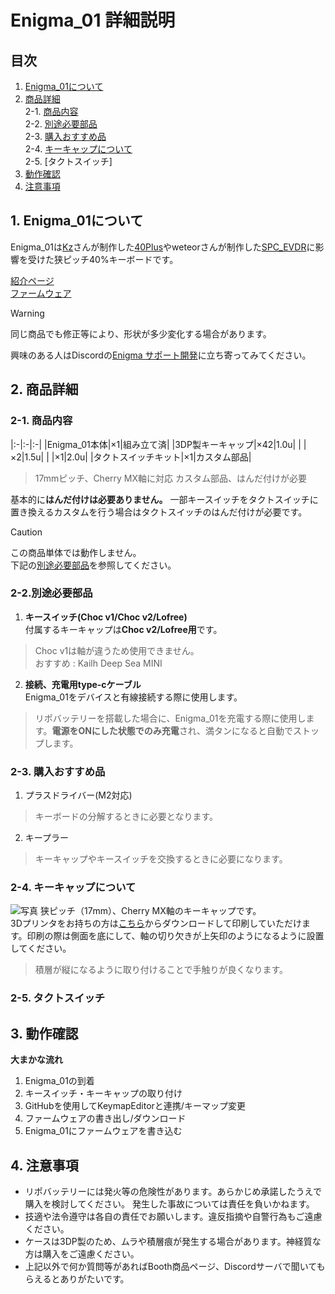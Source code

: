 # Enigma_01 詳細説明

## 目次
1. [Enigma_01について](#1-Enigma_01について)  
2. [商品詳細](#2-商品詳細)  
  2-1. [商品内容](#2-1-商品内容)  
  2-2. [別途必要部品](#2-2別途必要部品)  
  2-3. [購入おすすめ品](#2-3-購入おすすめ品)  
  2-4. [キーキャップについて](#2-4-キーキャップについて)  
  2-5. [タクトスイッチ]  
4. [動作確認](#3-動作確認)  
5. [注意事項](#4-注意事項)  

## 1. Enigma_01について
Enigma_01は[Kz](https://x.com/kazu_dob)さんが制作した[40Plus](https://note.com/kazu_dob/n/n5ea06c3c5d62)やweteorさんが制作した[SPC_EVDR](https://github.com/weteor/SPC_EVDR)に影響を受けた狭ピッチ40%キーボードです。  

[紹介ページ](https://note.com/gunma_key/n/n348df0d37cfe)  
[ファームウェア](https://github.com/nazuna293/zmk-config-Enigma_01)

> [!WARNING]
> 同じ商品でも修正等により、形状が多少変化する場合があります。

興味のある人はDiscordの[Enigma サポート開発](https://discord.gg/sYsCttWgKr)に立ち寄ってみてください。

## 2. 商品詳細

### 2-1. 商品内容

|:-|:-|:-|
|Enigma_01本体|×1|組み立て済|
|3DP製キーキャップ|×42|1.0u|
| |×2|1.5u|
| |×1|2.0u|
|タクトスイッチキット|×1|カスタム部品|
  > 17mmピッチ、Cherry MX軸に対応
  > カスタム部品、はんだ付けが必要

基本的に**はんだ付けは必要ありません。** 一部キースイッチをタクトスイッチに置き換えるカスタムを行う場合はタクトスイッチのはんだ付けが必要です。

> [!CAUTION]
> この商品単体では動作しません。  
> 下記の[別途必要部品](#2-2別途必要部品)を参照してください。  

### 2-2.別途必要部品

1. **キースイッチ(Choc v1/Choc v2/Lofree)**  
付属するキーキャップは**Choc v2/Lofree用**です。
> Choc v1は軸が違うため使用できません。  
> おすすめ : Kailh Deep Sea MINI
2. **接続、充電用type-cケーブル**  
Enigma_01をデバイスと有線接続する際に使用します。  
> リポバッテリーを搭載した場合に、Enigma_01を充電する際に使用します。**電源をONにした状態でのみ充電**され、満タンになると自動でストップします。  

### 2-3. 購入おすすめ品

1. プラスドライバー(M2対応)
> キーボードの分解するときに必要となります。  
2. キープラー
> キーキャップやキースイッチを交換するときに必要になります。  

### 2-4. キーキャップについて

![写真]()
狭ピッチ（17mm）、Cherry MX軸のキーキャップです。  
3Dプリンタをお持ちの方は[こちら]()からダウンロードして印刷していただけます。印刷の際は側面を底にして、軸の切り欠きが上矢印のようになるように設置してください。  
> 積層が縦になるように取り付けることで手触りが良くなります。  

### 2-5. タクトスイッチ

## 3. 動作確認

**大まかな流れ**
1. Enigma_01の到着
2. キースイッチ・キーキャップの取り付け
3. GitHubを使用してKeymapEditorと連携/キーマップ変更
4. ファームウェアの書き出し/ダウンロード
5. Enigma_01にファームウェアを書き込む

## 4. 注意事項

* リポバッテリーには発火等の危険性があります。あらかじめ承諾したうえで購入を検討してください。  発生した事故については責任を負いかねます。
* 技適や法令遵守は各自の責任でお願いします。違反指摘や自警行為もご遠慮ください。
* ケースは3DP製のため、ムラや積層痕が発生する場合があります。神経質な方は購入をご遠慮ください。
* 上記以外で何か質問等があればBooth商品ページ、Discordサーバで聞いてもらえるとありがたいです。
